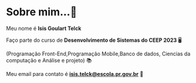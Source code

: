 # Sobre mim...💫
Meu nome é **Isis Goulart Telck**  


Faço parte do curso de **Desenvolvimento de Sistemas do CEEP 2023** 🖥


(Programação Front-End,Programação Mobile,Banco de dados, Ciencias da computação e Análise e projeto) 📚


Meu email para contato é **isis.telck@escola.pr.gov.br** 📨

